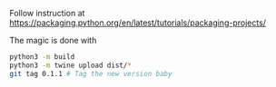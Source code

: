 Follow instruction at https://packaging.python.org/en/latest/tutorials/packaging-projects/

The magic is done with

```sh
python3 -m build
python3 -m twine upload dist/*
git tag 0.1.1 # Tag the new version baby
```